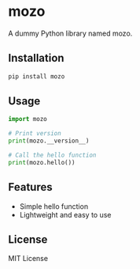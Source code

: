 # mozo

A dummy Python library named mozo.

## Installation

```bash
pip install mozo
```

## Usage

```python
import mozo

# Print version
print(mozo.__version__)

# Call the hello function
print(mozo.hello())
```

## Features

- Simple hello function
- Lightweight and easy to use

## License

MIT License
